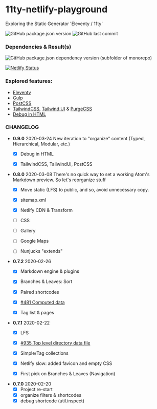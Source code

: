 # 11ty-netlify-playground
Exploring the Static Generator 'Eleventy / 11ty'

![GitHub package.json version](https://img.shields.io/github/package-json/v/tigersway/11ty-netlify-playground?style=flat-square) ![GitHub last commit](https://img.shields.io/github/last-commit/tigersway/11ty-netlify-playground?style=flat-square)

### Dependencies & Result(s)
![GitHub package.json dependency version (subfolder of monorepo)](https://img.shields.io/github/package-json/dependency-version/TigersWay/11ty-netlify-playground/@11ty/eleventy)

[![Netlify Status](https://api.netlify.com/api/v1/badges/87fcccb7-3de5-4fde-815e-9e402010f1e7/deploy-status)](https://app.netlify.com/sites/11ty-netlify-playground/deploys)


### Explored features:
  - [Eleventy](https://11ty.io/)
  - [Gulp](https://gulpjs.com/)
  - [PostCSS](https://postcss.org/)
  - [TailwindCSS](https://tailwindcss.com/), [Tailwind UI](https://tailwindcss.com/) & [PurgeCSS](https://purgecss.com/)
  - [Debug in HTML](_11ty/shortcodes/debug.js)

### CHANGELOG
- **0.9.0** 2020-03-24 New iteration to "organize" content (Typed, Hierarchical, Modular, etc.)
  + [x] Debug in HTML
  + [x] TailwindCSS, TailwindUI, PostCSS


- **0.8.0** 2020-03-08 There's no quick way to set a working Atom's Markdown preview. So let's reorganize stuff
  + [x] Move static (LFS) to public, and so, avoid unnecessary copy.
  + [x] sitemap.xml
  + [x] Netlify CDN & Transform
  + [ ] CSS
  + [ ] Gallery
  + [ ] Google Maps
  + [ ] Nunjucks "extends"


- **0.7.2** 2020-02-26
  + [x] Markdown engine & plugins
  + [x] Branches & Leaves: Sort
  + [x] Paired shortcodes
  + [x] [\#481 Computed data](https://github.com/11ty/eleventy/issues/481)
  + [x] Tag list & pages


- **0.7.1** 2020-02-22
  + [x] LFS
  + [x] [\#935 Top level directory data file](https://github.com/11ty/eleventy/issues/935)
  + [x] Simple/Tag collections
  + [x] Netlify slow: added favicon and empty CSS
  + [x] First pick on Branches & Leaves (Navigation)


- **0.7.0** 2020-02-20
  + [x] Project re-start
  + [x] organize filters & shortcodes
  + [x] debug shortcode (util.inspect)
